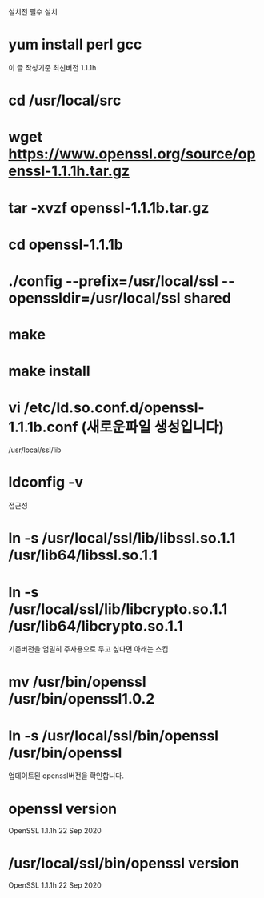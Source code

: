 설치전 필수 설치

# yum install perl gcc


이 글 작성기준 최신버전 1.1.1h 

 

# cd /usr/local/src

# wget https://www.openssl.org/source/openssl-1.1.1h.tar.gz

# tar -xvzf openssl-1.1.1b.tar.gz

# cd openssl-1.1.1b

# ./config --prefix=/usr/local/ssl --openssldir=/usr/local/ssl shared

# make

# make install

 

 

# vi /etc/ld.so.conf.d/openssl-1.1.1b.conf (새로운파일 생성입니다)

/usr/local/ssl/lib

# ldconfig -v

 

접근성

# ln -s /usr/local/ssl/lib/libssl.so.1.1 /usr/lib64/libssl.so.1.1

# ln -s /usr/local/ssl/lib/libcrypto.so.1.1 /usr/lib64/libcrypto.so.1.1

 

 

기존버전을 엄밀히 주사용으로 두고 싶다면 아래는 스킵

# mv /usr/bin/openssl /usr/bin/openssl1.0.2

# ln -s /usr/local/ssl/bin/openssl /usr/bin/openssl

 

업데이트된 openssl버전을 확인합니다.

# openssl version

OpenSSL 1.1.1h  22 Sep 2020



# /usr/local/ssl/bin/openssl version

OpenSSL 1.1.1h  22 Sep 2020


